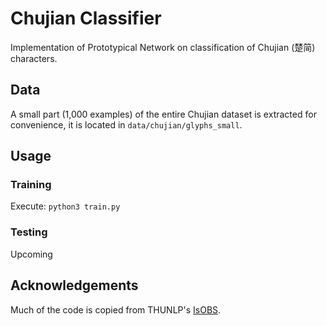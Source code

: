# Chujian Classifier

Implementation of Prototypical Network on classification of Chujian (楚简) characters.

## Data

A small part (1,000 examples) of the entire Chujian dataset is extracted for convenience, it is located in `data/chujian/glyphs_small`. 

## Usage

### Training

Execute: `python3 train.py`

### Testing

Upcoming

## Acknowledgements 

Much of the code is copied from THUNLP's [IsOBS](https://github.com/thunlp/IsOBS). 



